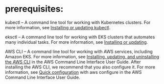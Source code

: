 # prerequisites:

kubectl – A command line tool for working with Kubernetes clusters. For more information, see [Installing or updating kubectl]("https://docs.aws.amazon.com/eks/latest/userguide/install-kubectl.html").

eksctl – A command line tool for working with EKS clusters that automates many individual tasks. For more information, see [Installing or updating]("https://docs.aws.amazon.com/eks/latest/userguide/eksctl.html").

AWS CLI – A command line tool for working with AWS services, including Amazon EKS. For more information, see [Installing, updating, and uninstalling the AWS CLI]("https://docs.aws.amazon.com/cli/latest/userguide/cli-chap-install.html") in the AWS Command Line Interface User Guide. After installing the AWS CLI, we recommend that you also configure it. For more information, see [Quick configuration]("https://docs.aws.amazon.com/cli/latest/userguide/cli-configure-quickstart.html#cli-configure-quickstart-config") with aws configure in the AWS Command Line Interface User Guide.
